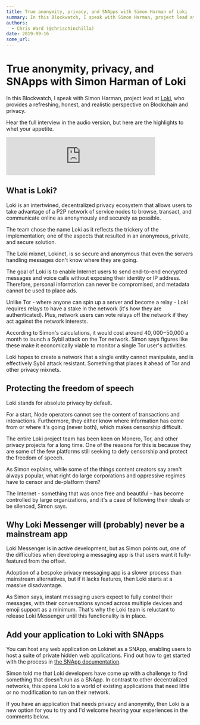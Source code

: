 ```yaml
---
title: True anonymity, privacy, and SNApps with Simon Harman of Loki
summary: In this Blockwatch, I speak with Simon Harman, project lead at Loki, who provides a refreshing, honest, and realistic perspective on Blockchain and privacy. Hear the full interview in the audio version, but here are the highlights to whet your appetite. What is Loki? Loki is an intertwined, decentralized privacy ecosystem that allows users to take advantage of a P2P network of service nodes to browse, transact, and communicate online as anonymously and securely as possible. The team chose the na
authors:
  - Chris Ward (@chrischinchilla)
date: 2019-09-16
some_url: 
---
```


# True anonymity, privacy, and SNApps with Simon Harman of Loki

In this Blockwatch, I speak with Simon Harman, project lead at [Loki](https://loki.network), who provides a refreshing, honest, and realistic perspective on Blockchain and privacy.

Hear the full interview in the audio version, but here are the highlights to whet your appetite.

<iframe src="https://anchor.fm/theweeklysqueak/embed/episodes/Decentralised-Privacy-with-Loki-Network-e36f94" height="102px" width="400px" frameborder="0" scrolling="no"></iframe>

## What is Loki?

Loki is an intertwined, decentralized privacy ecosystem that allows users to take advantage of a P2P network of service nodes to browse, transact, and communicate online as anonymously and securely as possible.

The team chose the name Loki as it reflects the trickery of the implementation; one of the aspects that resulted in an anonymous, private, and secure solution.

The Loki mixnet, Lokinet, is so secure and anonymous that even the servers handling messages don't know where they are going.

The goal of Loki is to enable Internet users to send end-to-end encrypted messages and voice calls without exposing their identity or IP address. Therefore, personal information can never be compromised, and metadata cannot be used to place ads.

Unlike Tor - where anyone can spin up a server and become a relay - Loki requires relays to have a stake in the network (it's how they are authenticated). Plus, network users can vote relays off the network if they act against the network interests.

According to Simon's calculations, it would cost around $40,000-$50,000 a month to launch a Sybil attack on the Tor network. Simon says figures like these make it economically viable to monitor a single Tor user's activities.

Loki hopes to create a network that a single entity cannot manipulate, and is effectively Sybil attack resistant. Something that places it ahead of Tor and other privacy mixnets.

## Protecting the freedom of speech

Loki stands for absolute privacy by default.

For a start, Node operators cannot see the content of transactions and interactions. Furthermore, they either know where information has come from or where it's going (never both), which makes censorship difficult.

The entire Loki project team has been keen on Monero, Tor, and other privacy projects for a long time. One of the reasons for this is because they are some of the few platforms still seeking to defy censorship and protect the freedom of speech.

As Simon explains, while some of the things content creators say aren't always popular, what right do large corporations and oppressive regimes have to censor and de-platform them?

The Internet - something that was once free and beautiful - has become controlled by large organizations, and it's a case of following their ideals or be silenced, Simon says.

## Why Loki Messenger will (probably) never be a mainstream app

Loki Messenger is in active development, but as Simon points out, one of the difficulties when developing a messaging app is that users want it fully-featured from the offset.

Adoption of a bespoke privacy messaging app is a slower process than mainstream alternatives, but if it lacks features, then Loki starts at a massive disadvantage.

As Simon says, instant messaging users expect to fully control their messages, with their conversations synced across multiple devices and emoji support as a minimum. That's why the Loki team is reluctant to release Loki Messenger until this functionality is in place.

## Add your application to Loki with SNApps

You can host any web application on Lokinet as a SNApp, enabling users to host a suite of private hidden web applications. Find out how to get started with the process in [the SNApp documentation](https://lokidocs.com/Lokinet/Guides/HostingSNApps/).

Simon told me that Loki developers have come up with a challenge to find something that doesn't run as a SNApp. In contrast to other decentralized networks, this opens Loki to a world of existing applications that need little or no modification to run on their network.

If you have an application that needs privacy and anonymity, then Loki is a new option for you to try and I'd welcome hearing your experiences in the comments below.
